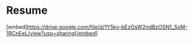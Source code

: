 # Resume
[embed]https://drive.google.com/file/d/1Y5kv-bEzOsW2ndBzOSN1_SvM-1RCnEeL/view?usp=sharing[/embed]
